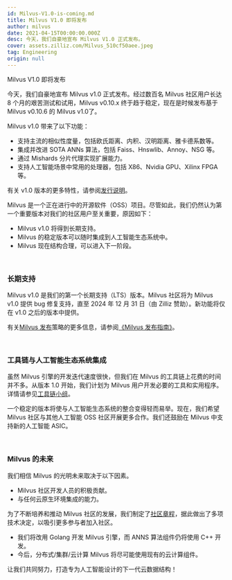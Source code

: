 ```yaml
---
id: Milvus-V1.0-is-coming.md
title: Milvus V1.0 即将发布
author: milvus
date: 2021-04-15T00:00:00.000Z
desc: 今天，我们自豪地宣布 Milvus V1.0 正式发布。
cover: assets.zilliz.com/Milvus_510cf50aee.jpeg
tag: Engineering
origin: null
---
```

<custom-h1>Milvus V1.0 即将发布</custom-h1><p>今天，我们自豪地宣布 Milvus v1.0 正式发布。经过数百名 Milvus 社区用户长达 8 个月的艰苦测试和试用，Milvus v0.10.x 终于趋于稳定，现在是时候发布基于 Milvus v0.10.6 的 Milvus v1.0了。</p>
<p>Milvus v1.0 带来了以下功能：</p>
<ul>
<li>支持主流的相似性度量，包括欧氏距离、内积、汉明距离、雅卡德系数等。</li>
<li>集成并改进 SOTA ANNs 算法，包括 Faiss、Hnswlib、Annoy、NSG 等。</li>
<li>通过 Mishards 分片代理实现扩展能力。</li>
<li>支持人工智能场景中常用的处理器，包括 X86、Nvidia GPU、Xilinx FPGA 等。</li>
</ul>
<p>有关 v1.0 版本的更多特性，请参阅<a href="https://www.milvus.io/docs/v1.0.0/release_notes.md">发行说明</a>。</p>
<p>Milvus 是一个正在进行中的开源软件（OSS）项目。尽管如此，我们仍然认为第一个重要版本对我们的社区用户至关重要，原因如下：</p>
<ul>
<li>Milvus v1.0 将得到长期支持。</li>
<li>Milvus 的稳定版本可以随时集成到人工智能生态系统中。</li>
<li>Milvus 现在结构合理，可以进入下一阶段。</li>
</ul>
<p><br/></p>
<h3 id="Long-term-support" class="common-anchor-header">长期支持</h3><p>Milvus v1.0 是我们的第一个长期支持（LTS）版本。Milvus 社区将为 Milvus v1.0 提供 bug 修复支持，直至 2024 年 12 月 31 日（由 Zilliz 赞助）。新功能将仅在 v1.0 之后的版本中提供。</p>
<p>有关<a href="https://www.milvus.io/docs/v1.0.0/milvus_release_guideline.md">Milvus 发布</a>策略的更多信息，请参阅<a href="https://www.milvus.io/docs/v1.0.0/milvus_release_guideline.md">《Milvus 发布指南》</a>。</p>
<p><br/></p>
<h3 id="Toolchain-and-AI-Ecosystem-Integration" class="common-anchor-header">工具链与人工智能生态系统集成</h3><p>虽然 Milvus 引擎的开发迭代速度很快，但我们在 Milvus 的工具链上花费的时间并不多。从版本 1.0 开始，我们计划为 Milvus 用户开发必要的工具和实用程序。详情请参见<a href="https://www.milvus.io/docs/v1.0.0/sig_tool.md">工具链小组</a>。</p>
<p>一个稳定的版本将使与人工智能生态系统的整合变得轻而易举。现在，我们希望 Milvus 社区与其他人工智能 OSS 社区开展更多合作。我们还鼓励在 Milvus 中支持新的人工智能 ASIC。</p>
<p><br/></p>
<h3 id="The-Future-of-Milvus" class="common-anchor-header">Milvus 的未来</h3><p>我们相信 Milvus 的光明未来取决于以下因素。</p>
<ul>
<li>Milvus 社区开发人员的积极贡献。</li>
<li>与任何云原生环境集成的能力。</li>
</ul>
<p>为了不断培养和推动 Milvus 社区的发展，我们制定了<a href="https://www.milvus.io/docs/v1.0.0/milvus_community_charters.md">社区章程</a>，据此做出了多项技术决定，以吸引更多参与者加入社区。</p>
<ul>
<li>我们将改用 Golang 开发 Milvus 引擎，而 ANNS 算法组件仍将使用 C++ 开发。</li>
<li>今后，分布式/集群/云计算 Milvus 将尽可能使用现有的云计算组件。</li>
</ul>
<p>让我们共同努力，打造专为人工智能设计的下一代云数据结构！</p>

